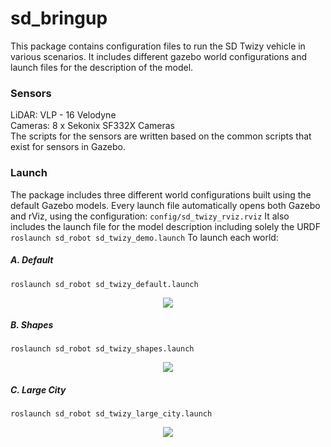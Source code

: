 # sd_bringup
This package contains configuration files to run the SD Twizy vehicle
in various scenarios. It includes different gazebo world
configurations and launch files for the description of the model.

### Sensors
LiDAR: VLP - 16 Velodyne  
Cameras: 8 x Sekonix SF332X Cameras  
The scripts for the sensors are written based on the common scripts that exist for sensors in Gazebo.

### Launch
The package includes three different world configurations built using the default Gazebo models.
Every launch file automatically opens both Gazebo and rViz, using the configuration: `config/sd_twizy_rviz.rviz`
It also includes the launch file for the model description including solely the URDF `roslaunch sd_robot sd_twizy_demo.launch`
To launch each world:

##### A. Default
`roslaunch sd_robot sd_twizy_default.launch`
<p align="center"> 
<img src="../sd_docs/imgs/default.png">
</p>

##### B. Shapes
`roslaunch sd_robot sd_twizy_shapes.launch`
<p align="center"> 
<img src="../sd_docs/imgs/small.png">
</p>

##### C. Large City
`roslaunch sd_robot sd_twizy_large_city.launch`
<p align="center"> 
<img src="../sd_docs/imgs/large.png">
</p>
